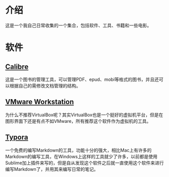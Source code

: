# 介绍

这是一个我自己日常收集的一个集合，包括软件、工具、书籍和一些电影。

# 软件

## [Calibre](http://calibre-ebook.com/)

这是一个图书的管理工具，可以管理PDF、epud、mobi等格式的图书，并且还可以根据自己的需修改文档管理的结构。

## [VMware Workstation](http://www.vmware.com/products/workstation.html)

为什么不推荐VirtualBox呢？其实VirtualBox也是一个挺好的虚拟机平台，但是在图形界面下还是有点不如VMware，所有推荐这个软件作为虚拟机的工具。

## [Typora](http://www.typora.io/)

一个免费的编写Markdown的工具，功能十分的强大，相比Mac上有许多的Markdown的编写工具，在Windows上这样的工具就少了许多，以前都是使用Sublime加上插件来写的，但是自从发现这个软件之后就一直使用这个软件来进行编写Markdown了，并用其来编写日常的笔记。

